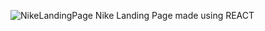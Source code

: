 ![NikeLandingPage](https://github.com/awesh1385/NikeLandingPage/assets/122428599/36515652-707a-4755-944e-83f681a2fc37)
Nike Landing Page made using REACT
